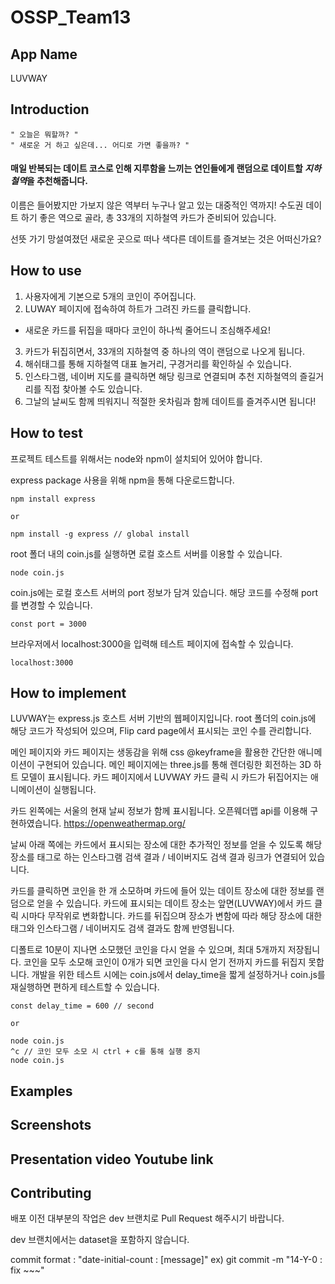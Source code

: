# OSSP_Team13

## App Name
LUVWAY

## Introduction
```
" 오늘은 뭐할까? "
" 새로운 거 하고 싶은데... 어디로 가면 좋을까? "
```

#### 매일 반복되는 데이트 코스로 인해 지루함을 느끼는 연인들에게 랜덤으로 데이트할 *지하철역*을 추천해줍니다.

이름은 들어봤지만 가보지 않은 역부터 누구나 알고 있는 대중적인 역까지! 수도권 데이트 하기 좋은 역으로 골라, 총 33개의 지하철역 카드가 준비되어 있습니다. 

선뜻 가기 망설여졌던 새로운 곳으로 떠나 색다른 데이트를 즐겨보는 것은 어떠신가요?

## How to use

1. 사용자에게 기본으로 5개의 코인이 주어집니다. 
2. LUWAY 페이지에 접속하여 하트가 그려진 카드를 클릭합니다.
- 새로운 카드를 뒤집을 때마다 코인이 하나씩 줄어드니 조심해주세요!
3. 카드가 뒤집히면서, 33개의 지하철역 중 하나의 역이 랜덤으로 나오게 됩니다.
4. 해쉬태그를 통해 지하철역 대표 놀거리, 구경거리를 확인하실 수 있습니다.
5. 인스타그램, 네이버 지도를 클릭하면 해당 링크로 연결되며 추천 지하철역의 즐길거리를 직접 찾아볼 수도 있습니다.
6. 그날의 날씨도 함께 띄워지니 적절한 옷차림과 함께 데이트를 즐겨주시면 됩니다!


## How to test

프로젝트 테스트를 위해서는 node와 npm이 설치되어 있어야 합니다.

express package 사용을 위해 npm을 통해 다운로드합니다.
```
npm install express

or

npm install -g express // global install
```

root 폴더 내의 coin.js를 실행하면 로컬 호스트 서버를 이용할 수 있습니다.
```
node coin.js
```

coin.js에는 로컬 호스트 서버의 port 정보가 담겨 있습니다.
해당 코드를 수정해 port를 변경할 수 있습니다.
```
const port = 3000
```

브라우저에서 localhost:3000을 입력해 테스트 페이지에 접속할 수 있습니다.
```
localhost:3000
```

## How to implement
LUVWAY는 express.js 호스트 서버 기반의 웹페이지입니다.
root 폴더의 coin.js에 해당 코드가 작성되어 있으며,
Flip card page에서 표시되는 코인 수를 관리합니다.

메인 페이지와 카드 페이지는 생동감을 위해 css @keyframe을 활용한 간단한 애니메이션이 구현되어 있습니다.
메인 페이지에는 three.js를 통해 렌더링한 회전하는 3D 하트 모델이 표시됩니다.
카드 페이지에서 LUVWAY 카드 클릭 시 카드가 뒤집어지는 애니메이션이 실행됩니다.

카드 왼쪽에는 서울의 현재 날씨 정보가 함께 표시됩니다.
오픈웨더맵 api를 이용해 구현하였습니다.
https://openweathermap.org/


날씨 아래 쪽에는 카드에서 표시되는 장소에 대한 추가적인 정보를 얻을 수 있도록
해당 장소를 태그로 하는 인스타그램 검색 결과 / 네이버지도 검색 결과 링크가 연결되어 있습니다.

카드를 클릭하면 코인을 한 개 소모하며 카드에 들어 있는 데이트 장소에 대한 정보를 랜덤으로 얻을 수 있습니다. 
카드에 표시되는 데이트 장소는 앞면(LUVWAY)에서 카드 클릭 시마다 무작위로 변화합니다.
카드를 뒤집으며 장소가 변함에 따라 해당 장소에 대한 태그와 인스타그램 / 네이버지도 검색 결과도 함께 반영됩니다.

디폴트로 10분이 지나면 소모했던 코인을 다시 얻을 수 있으며, 최대 5개까지 저장됩니다.
코인을 모두 소모해 코인이 0개가 되면 코인을 다시 얻기 전까지 카드를 뒤집지 못합니다.
개발을 위한 테스트 시에는 coin.js에서 delay_time을 짧게 설정하거나 coin.js를 재실행하면
편하게 테스트할 수 있습니다.
```
const delay_time = 600 // second

or

node coin.js
^c // 코인 모두 소모 시 ctrl + c를 통해 실행 중지
node coin.js
```



## Examples

## Screenshots

## Presentation video Youtube link

## Contributing

배포 이전 대부분의 작업은 dev 브랜치로 Pull Request 해주시기 바랍니다.

dev 브랜치에서는 dataset을 포함하지 않습니다.

commit format : "date-initial-count : [message]"
ex) git commit -m "14-Y-0 : fix ~~~"
